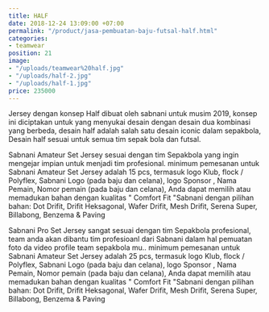 ```yaml
---
title: HALF
date: 2018-12-24 13:09:00 +07:00
permalink: "/product/jasa-pembuatan-baju-futsal-half.html"
categories:
- teamwear
position: 21
image:
- "/uploads/teamwear%20half.jpg"
- "/uploads/half-2.jpg"
- "/uploads/half-1.jpg"
price: 235000
---
```


Jersey dengan konsep Half dibuat oleh sabnani untuk  musim 2019, konsep ini diciptakan untuk yang menyukai desain dengan desain dua kombinasi yang berbeda, desain half adalah salah satu desain iconic dalam sepakbola, Desain half sesuai untuk semua tim sepak bola dan futsal.


Sabnani Amateur Set Jersey sesuai dengan tim Sepakbola yang ingin mengejar impian untuk menjadi tim profesional. minimum pemesanan untuk Sabnani Amateur Set Jersey adalah 15 pcs, termasuk logo Klub, flock / Polyflex, Sabnani Logo (pada baju dan celana), logo Sponsor , Nama Pemain, Nomor pemain (pada baju dan celana),  Anda dapat memilih atau memadukan bahan dengan kualitas " Comfort Fit "Sabnani  dengan pilihan bahan: Dot Drifit, Drifit Heksagonal, Wafer Drifit, Mesh Drifit, Serena Super, Billabong, Benzema & Paving

Sabnani Pro Set Jersey sangat sesuai dengan tim Sepakbola profesional, team anda akan dibantu tim profesioanl dari Sabnani dalam hal pemuatan foto da video profile team sepakbola mu.. minimum pemesanan untuk Sabnani Amateur Set Jersey adalah 25 pcs, termasuk logo Klub, flock / Polyflex, Sabnani Logo (pada baju dan celana), logo Sponsor , Nama Pemain, Nomor pemain (pada baju dan celana),  Anda dapat memilih atau memadukan bahan dengan kualitas " Comfort Fit "Sabnani  dengan pilihan bahan: Dot Drifit, Drifit Heksagonal, Wafer Drifit, Mesh Drifit, Serena Super, Billabong, Benzema & Paving




